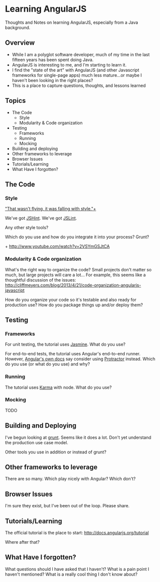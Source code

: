# Learning AngularJS

Thoughts and Notes on learning AngularJS, especially from a Java background.

## Overview

* While I am a polyglot software developer, much of my time in the last fifteen years has been spent doing Java.
* AngularJS is interesting to me, and I'm starting to learn it.
* I find the "state of the art" with AngularJS (and other Javascript frameworks for single-page apps) much less mature...or maybe I haven't been looking in the right places?
* This is a place to capture questions, thoughts, and lessons learned

## Topics

* The Code
    * Style
    * Modularity & Code organization
* Testing
    * Frameworks
    * Running
    * Mocking
* Building and deploying
* Other frameworks to leverage
* Browser Issues
* Tutorials/Learning
* What Have I forgotten?

## The Code

### Style

["That wasn't flying, it was falling with style."+](http://www.youtube.com/watch?v=DwN6efmhp7E)

We've got [JSHint](http://www.jshint.com/install/). 
We've got [JSLint](http://www.jslint.com).

Any other style tools?

Which do you use and how do you integrate it into your process? Grunt?

\+ http://www.youtube.com/watch?v=2VSYmGSJtCA

### Modularity & Code organization

What's the right way to organize the code? Small projects don't matter so much, but large projects will care a lot... For example, this seems like a thoughtful discussion of the issues: http://cliffmeyers.com/blog/2013/4/21/code-organization-angularjs-javascript

How do you organize your code so it's testable and also ready for production use?
How do you package things up and/or deploy them?

## Testing

### Frameworks

For unit testing, the tutorial uses [Jasmine](http://pivotal.github.io/jasmine/). What do you use?

For end-to-end tests, the tutorial uses Angular's end-to-end runner. However, [Angular's own docs](http://docs.angularjs.org/guide/dev_guide.e2e-testing) say consider using [Protractor](https://github.com/angular/protractor) instead. Which do you use (or what do you use) and why?

### Running

The tutorial uses [Karma](http://karma-runner.github.io/0.8/index.html) with node. What do you use?

### Mocking

TODO

## Building and Deploying

I've begun looking at [grunt](http://gruntjs.com). Seems like it does a lot. Don't yet understand the production use case model.

Other tools you use in addition or instead of grunt?

## Other frameworks to leverage

There are so many. Which play nicely with Angular? Which don't?

## Browser Issues

I'm sure they exist, but I've been out of the loop. Please share.

## Tutorials/Learning

The official tutorial is the place to start: http://docs.angularjs.org/tutorial

Where after that?

## What Have I forgotten?

What questions should I have asked that I haven't? What is a pain point I haven't mentioned? What is a really cool thing I don't know about?
